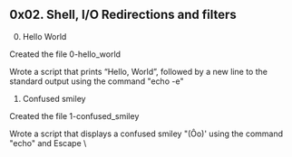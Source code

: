## 0x02. Shell, I/O Redirections and filters

0. Hello World

Created the file 0-hello_world

Wrote a script that prints “Hello, World”, followed by a new line to the standard output using the command "echo -e"

1. Confused smiley

Created the file 1-confused_smiley

Wrote a script that displays a confused smiley "(Ôo)' using the command "echo" and Escape \


